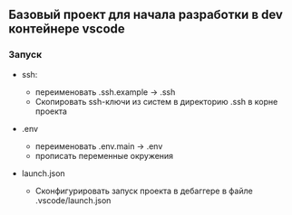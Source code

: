 ## Базовый проект для начала разработки в dev контейнере vscode

### Запуск

- ssh:
    - переименовать .ssh.example -> .ssh
    - Скопировать ssh-ключи из систем в директорию .ssh в корне проекта

- .env
    - переименовать  .env.main -> .env
    - прописать переменные окружения

- launch.json
    - Сконфигурировать запуск проекта в дебаггере в файле .vscode/launch.json
